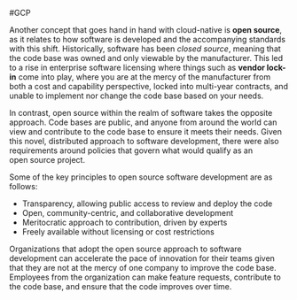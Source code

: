 #GCP 

Another concept that goes hand in hand with cloud-native is **open source**, as it relates to how software is developed and the accompanying standards with this shift. Historically, software has been _closed source_, meaning that the code base was owned and only viewable by the manufacturer. This led to a rise in enterprise software licensing where things such as **vendor lock-in** come into play, where you are at the mercy of the manufacturer from both a cost and capability perspective, locked into multi-year contracts, and unable to implement nor change the code base based on your needs.

In contrast, open source within the realm of software takes the opposite approach. Code bases are public, and anyone from around the world can view and contribute to the code base to ensure it meets their needs. Given this novel, distributed approach to software development, there were also requirements around policies that govern what would qualify as an open source project.

Some of the key principles to open source software development are as follows:

- Transparency, allowing public access to review and deploy the code
- Open, community-centric, and collaborative development
- Meritocratic approach to contribution, driven by experts
- Freely available without licensing or cost restrictions

Organizations that adopt the open source approach to software development can accelerate the pace of innovation for their teams given that they are not at the mercy of one company to improve the code base. Employees from the organization can make feature requests, contribute to the code base, and ensure that the code improves over time.